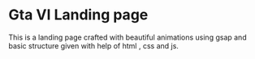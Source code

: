 # Gta VI Landing page

This is a landing page crafted with beautiful animations using gsap and basic structure given with help of html , css and js.
